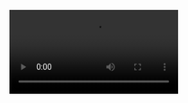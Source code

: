 ![sg](https://github.com/Kian-17/squid-benefit/blob/main/1e4c6134928ae9ce97681c197c853a9417662327-240p_Trim.mp4)
